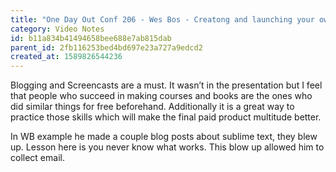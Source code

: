```yaml
---
title: "One Day Out Conf 206 - Wes Bos - Creatong and launching your own products "
category: Video Notes
id: b11a834b41494658bee688e7ab815dab
parent_id: 2fb116253bed4bd697e23a727a9edcd2
created_at: 1589826544236
---
```


Blogging and Screencasts are a must. It wasn’t in the presentation but I feel that people who succeed in making courses and books are the ones who did similar things for free beforehand. Additionally it is a great way to practice those skills which will make the final paid product multitude better.

In WB example he made a couple blog posts about sublime text, they blew up. Lesson here is you never know what works. This blow up allowed him to collect email. 
                